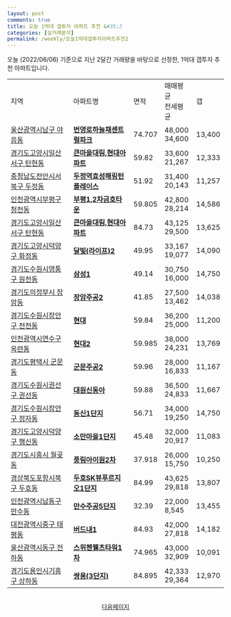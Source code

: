 ```yaml
---
layout: post
comments: true
title: 오늘 1억대 갭투자 아파트 추천 &#35;2
categories: [실거래분석]
permalink: /weekly/오늘1억대갭투자아파트추천2
---
```


오늘 (2022/06/06) 기준으로 지난 2달간 거래량을 바탕으로 선정한,
1억대 갭투자 추천 아파트입니다.

<table class="sortable">
  <tr>
    <td>지역</td>
    <td>아파트명</td>
    <td>면적</td>
    <td>매매평균<br>전세평균</td>
    <td>갭</td>
  </tr>

  <tr class="item">
    <td><a href="/apt/울산광역시남구야음동">울산광역시남구 야음동</a></td>
    <td style="font-weight: bold;"><a href="/apt/울산광역시남구야음동번영로하늘채센트럴파크">번영로하늘채센트럴파크</a></td>
    <td>74.707</td>
    <td>48,000<br>34,600</td>
    <td>13,400</td>
  </tr>

  <tr class="item">
    <td><a href="/apt/경기도고양시일산서구탄현동">경기도고양시일산서구 탄현동</a></td>
    <td style="font-weight: bold;"><a href="/apt/경기도고양시일산서구탄현동큰마을대림,현대아파트">큰마을대림,현대아파트</a></td>
    <td>59.82</td>
    <td>33,600<br>21,267</td>
    <td>12,333</td>
  </tr>

  <tr class="item">
    <td><a href="/apt/충청남도천안시서북구두정동">충청남도천안시서북구 두정동</a></td>
    <td style="font-weight: bold;"><a href="/apt/충청남도천안시서북구두정동두정역효성해링턴플레이스">두정역효성해링턴플레이스</a></td>
    <td>51.92</td>
    <td>31,400<br>20,143</td>
    <td>11,257</td>
  </tr>

  <tr class="item">
    <td><a href="/apt/인천광역시부평구청천동">인천광역시부평구 청천동</a></td>
    <td style="font-weight: bold;"><a href="/apt/인천광역시부평구청천동부평1,2차금호타운">부평1,2차금호타운</a></td>
    <td>59.805</td>
    <td>42,800<br>28,214</td>
    <td>14,586</td>
  </tr>

  <tr class="item">
    <td><a href="/apt/경기도고양시일산서구탄현동">경기도고양시일산서구 탄현동</a></td>
    <td style="font-weight: bold;"><a href="/apt/경기도고양시일산서구탄현동큰마을대림,현대아파트">큰마을대림,현대아파트</a></td>
    <td>84.73</td>
    <td>43,125<br>29,500</td>
    <td>13,625</td>
  </tr>

  <tr class="item">
    <td><a href="/apt/경기도고양시덕양구화정동">경기도고양시덕양구 화정동</a></td>
    <td style="font-weight: bold;"><a href="/apt/경기도고양시덕양구화정동달빛(라이프)2">달빛(라이프)2</a></td>
    <td>49.95</td>
    <td>33,167<br>19,077</td>
    <td>14,090</td>
  </tr>

  <tr class="item">
    <td><a href="/apt/경기도수원시영통구원천동">경기도수원시영통구 원천동</a></td>
    <td style="font-weight: bold;"><a href="/apt/경기도수원시영통구원천동삼성1">삼성1</a></td>
    <td>49.14</td>
    <td>30,750<br>16,000</td>
    <td>14,750</td>
  </tr>

  <tr class="item">
    <td><a href="/apt/경기도의정부시장암동">경기도의정부시 장암동</a></td>
    <td style="font-weight: bold;"><a href="/apt/경기도의정부시장암동장암주공2">장암주공2</a></td>
    <td>41.85</td>
    <td>27,500<br>13,462</td>
    <td>14,038</td>
  </tr>

  <tr class="item">
    <td><a href="/apt/경기도수원시장안구천천동">경기도수원시장안구 천천동</a></td>
    <td style="font-weight: bold;"><a href="/apt/경기도수원시장안구천천동현대">현대</a></td>
    <td>59.84</td>
    <td>36,200<br>25,000</td>
    <td>11,200</td>
  </tr>

  <tr class="item">
    <td><a href="/apt/인천광역시연수구옥련동">인천광역시연수구 옥련동</a></td>
    <td style="font-weight: bold;"><a href="/apt/인천광역시연수구옥련동현대2">현대2</a></td>
    <td>59.985</td>
    <td>38,000<br>24,231</td>
    <td>13,769</td>
  </tr>

  <tr class="item">
    <td><a href="/apt/경기도평택시군문동">경기도평택시 군문동</a></td>
    <td style="font-weight: bold;"><a href="/apt/경기도평택시군문동군문주공2">군문주공2</a></td>
    <td>59.96</td>
    <td>28,000<br>16,833</td>
    <td>11,167</td>
  </tr>

  <tr class="item">
    <td><a href="/apt/경기도수원시권선구권선동">경기도수원시권선구 권선동</a></td>
    <td style="font-weight: bold;"><a href="/apt/경기도수원시권선구권선동대원신동아">대원신동아</a></td>
    <td>59.88</td>
    <td>36,500<br>24,833</td>
    <td>11,667</td>
  </tr>

  <tr class="item">
    <td><a href="/apt/경기도수원시장안구정자동">경기도수원시장안구 정자동</a></td>
    <td style="font-weight: bold;"><a href="/apt/경기도수원시장안구정자동동신1단지">동신1단지</a></td>
    <td>56.71</td>
    <td>34,000<br>19,250</td>
    <td>14,750</td>
  </tr>

  <tr class="item">
    <td><a href="/apt/경기도고양시덕양구행신동">경기도고양시덕양구 행신동</a></td>
    <td style="font-weight: bold;"><a href="/apt/경기도고양시덕양구행신동소만마을1단지">소만마을1단지</a></td>
    <td>45.48</td>
    <td>32,000<br>20,917</td>
    <td>11,083</td>
  </tr>

  <tr class="item">
    <td><a href="/apt/경기도시흥시월곶동">경기도시흥시 월곶동</a></td>
    <td style="font-weight: bold;"><a href="/apt/경기도시흥시월곶동풍림아이원2차">풍림아이원2차</a></td>
    <td>37.918</td>
    <td>26,000<br>15,750</td>
    <td>10,250</td>
  </tr>

  <tr class="item">
    <td><a href="/apt/경상북도포항시북구두호동">경상북도포항시북구 두호동</a></td>
    <td style="font-weight: bold;"><a href="/apt/경상북도포항시북구두호동두호SK뷰푸르지오1단지">두호SK뷰푸르지오1단지</a></td>
    <td>84.99</td>
    <td>43,625<br>29,818</td>
    <td>13,807</td>
  </tr>

  <tr class="item">
    <td><a href="/apt/인천광역시남동구만수동">인천광역시남동구 만수동</a></td>
    <td style="font-weight: bold;"><a href="/apt/인천광역시남동구만수동만수주공5단지">만수주공5단지</a></td>
    <td>32.39</td>
    <td>22,000<br>8,545</td>
    <td>13,455</td>
  </tr>

  <tr class="item">
    <td><a href="/apt/대전광역시중구태평동">대전광역시중구 태평동</a></td>
    <td style="font-weight: bold;"><a href="/apt/대전광역시중구태평동버드내1">버드내1</a></td>
    <td>84.93</td>
    <td>42,000<br>27,818</td>
    <td>14,182</td>
  </tr>

  <tr class="item">
    <td><a href="/apt/울산광역시동구전하동">울산광역시동구 전하동</a></td>
    <td style="font-weight: bold;"><a href="/apt/울산광역시동구전하동스위첸웰츠타워1차">스위첸웰츠타워1차</a></td>
    <td>74.965</td>
    <td>43,000<br>32,909</td>
    <td>10,091</td>
  </tr>

  <tr class="item">
    <td><a href="/apt/경기도용인시기흥구상하동">경기도용인시기흥구 상하동</a></td>
    <td style="font-weight: bold;"><a href="/apt/경기도용인시기흥구상하동쌍용(3단지)">쌍용(3단지)</a></td>
    <td>84.895</td>
    <td>42,333<br>29,364</td>
    <td>12,970</td>
  </tr>

  <tr>
      <script async src="https://pagead2.googlesyndication.com/pagead/js/adsbygoogle.js?client=ca-pub-3485438051770037"
          crossorigin="anonymous"></script>
      <ins class="adsbygoogle"
          style="display:block"
          data-ad-format="fluid"
          data-ad-layout-key="-fb+5w+4e-db+86"
          data-ad-client="ca-pub-3485438051770037"
          data-ad-slot="1827090281"></ins>
      <script>
          (adsbygoogle = window.adsbygoogle || []).push({});
      </script>
  </tr>

</table>
<br>
<center><a href="/weekly/오늘1억대갭투자아파트추천3">다음페이지</a></center>
<br><br>
